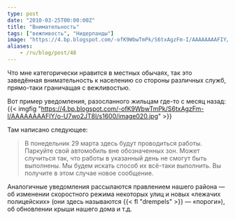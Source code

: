 ```yaml
---
type: post
date: "2010-03-25T00:00:00Z"
title: "Внимательность"
tags: ["вежливость", "Нидерланды"]
image: "https://4.bp.blogspot.com/-ofK9WbwTmPk/S6txAgzFm-I/AAAAAAAAFIY/o-U7wo2JT8I/s1600/image020.jpg"
aliases:
    - /ru/blog/post/48
---
```


Что мне категорически нравится в местных обычаях, так это заведённая внимательность к населению со стороны различных служб, прямо-таки граничащая с вежливостью.

Вот пример уведомления, разосланного жильцам где-то с месяц назад:
{{< imgfig "https://4.bp.blogspot.com/-ofK9WbwTmPk/S6txAgzFm-I/AAAAAAAAFIY/o-U7wo2JT8I/s1600/image020.jpg" >}}

<!--more-->

Там написано следующее:

> В понедельник 29 марта здесь будут проводиться работы.
> Паркуйте свой автомобиль вне обозначенных зон.
> Может случиться так, что работы в указанный день не смогут быть выполнены.
> Мы будем искать способ их всё-таки выполнить. Вы получите в этом случае новое сообщение.

Аналогичные уведомления рассылаются правлением нашего района — об изменении скоростного режима некоторых улиц и новых «лежачих полицейских» (они здесь называются {{< fl "drempels" >}} — «пороги»), об обновлении крыши нашего дома и т.д.
